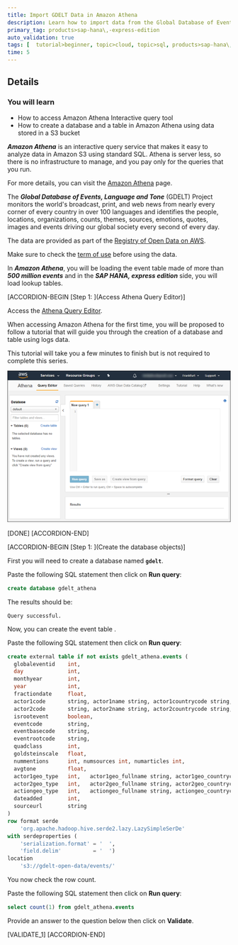 ```yaml
---
title: Import GDELT Data in Amazon Athena
description: Learn how to import data from the Global Database of Events, Language and Tone (GDELT) Project in Amazon Athena.
primary_tag: products>sap-hana\,-express-edition
auto_validation: true
tags: [  tutorial>beginner, topic>cloud, topic>sql, products>sap-hana\,-express-edition ]
time: 5
---
```


## Details
### You will learn  
  - How to access Amazon Athena Interactive query tool
  - How to create a database and a table in Amazon Athena using data stored in a S3 bucket

***Amazon Athena*** is an interactive query service that makes it easy to analyze data in Amazon S3 using standard SQL. Athena is server less, so there is no infrastructure to manage, and you pay only for the queries that you run.

For more details, you can visit the <a href="https://aws.amazon.com/athena/" target="&#95;blank">Amazon Athena</a> page.

The ***Global Database of Events, Language and Tone*** (GDELT) Project monitors the world's broadcast, print, and web news from nearly every corner of every country in over 100 languages and identifies the people, locations, organizations, counts, themes, sources, emotions, quotes, images and events driving our global society every second of every day.

The data are provided as part of the <a href="https://registry.opendata.aws/gdelt/" target="&#95;blank">Registry of Open Data on AWS</a>.

Make sure to check the <a href="http://www.gdeltproject.org/about.html#termsofuse" target="&#95;blank">term of use</a> before using the data.

In ***Amazon Athena***, you will be loading the event table made of more than ***500 million events*** and in the ***SAP HANA, express edition*** side, you will load lookup tables.

[ACCORDION-BEGIN [Step 1: ](Access Athena Query Editor)]

Access the <a href="https://console.aws.amazon.com/athena" target="&#95;blank">Athena Query Editor</a>.

When accessing Amazon Athena for the first time, you will be proposed to follow a tutorial that will guide you through the creation of a database and table using logs data.

This tutorial will take you a few minutes to finish but is not required to complete this series.

![Athena](01.png)

[DONE]
[ACCORDION-END]

[ACCORDION-BEGIN [Step 1: ](Create the database objects)]

First you will need to create a database named **`gdelt`**.

Paste the following SQL statement then click on **Run query**:

```sql
create database gdelt_athena
```

The results should be:

```
Query successful.
```

Now, you can create the event table .

Paste the following SQL statement then click on **Run query**:

```sql
create external table if not exists gdelt_athena.events (
  globaleventid    int,
  day              int,
  monthyear        int,
  year             int,
  fractiondate     float,
  actor1code       string, actor1name string, actor1countrycode string, actor1knowngroupcode string, actor1ethniccode string, actor1religion1code string, actor1religion2code string, actor1type1code string, actor1type2code string, actor1type3code string,
  actor2code       string, actor2name string, actor2countrycode string, actor2knowngroupcode string, actor2ethniccode string, actor2religion1code string, actor2religion2code string, actor2type1code string, actor2type2code string, actor2type3code string,
  isrootevent      boolean,
  eventcode        string,
  eventbasecode    string,
  eventrootcode    string,
  quadclass        int,
  goldsteinscale   float,
  nummentions      int, numsources int, numarticles int,
  avgtone          float,
  actor1geo_type   int,   actor1geo_fullname string, actor1geo_countrycode string, actor1geo_adm1code string, actor1geo_lat float, actor1geo_long float, actor1geo_featureid int,
  actor2geo_type   int,   actor2geo_fullname string, actor2geo_countrycode string, actor2geo_adm1code string, actor2geo_lat float, actor2geo_long float, actor2geo_featureid int,
  actiongeo_type   int,   actiongeo_fullname string, actiongeo_countrycode string, actiongeo_adm1code string, actiongeo_lat float, actiongeo_long float, actiongeo_featureid int,
  dateadded        int,
  sourceurl        string
)
row format serde
	'org.apache.hadoop.hive.serde2.lazy.LazySimpleSerDe'
with serdeproperties (
	'serialization.format' = '	',
	'field.delim'          = '	')
location
	's3://gdelt-open-data/events/'
```

You now check the row count.

Paste the following SQL statement then click on **Run query**:

```sql
select count(1) from gdelt_athena.events
```

Provide an answer to the question below then click on **Validate**.

[VALIDATE_1]
[ACCORDION-END]
